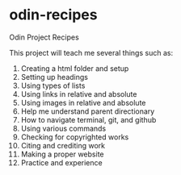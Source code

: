 # odin-recipes
Odin Project Recipes

This project will teach me several things such as:
1. Creating a html folder and setup
2. Setting up headings
3. Using types of lists
4. Using links in relative and absolute
5. Using images in relative and absolute
6. Help me understand parent directionary 
7. How to navigate terminal, git, and github
8. Using various commands
9. Checking for copyrighted works
10. Citing and crediting work
11. Making a proper website
12. Practice and experience